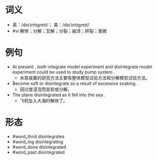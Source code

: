 # 词义
- 英：/dɪsˈɪntɪɡreɪt/； 美：/dɪsˈɪntɪɡreɪt/
- #vi 解体；分解；瓦解；分裂；崩溃；碎裂；衰微
# 例句
- At present , both integrate model experiment and disintegrate model experiment could be used to study pump system .
	- 水泵装置的研究方法主要有整体模型试验方法和分解模型试验方法。
- Become soft or disintegrate as a result of excessive soaking .
	- 因过度浸泡而变软或分解。
- The plane disintegrated as it fell into the sea .
	- 飞机坠入大海时解体了。
# 形态
- #word_third disintegrates
- #word_ing disintegrating
- #word_done disintegrated
- #word_past disintegrated
